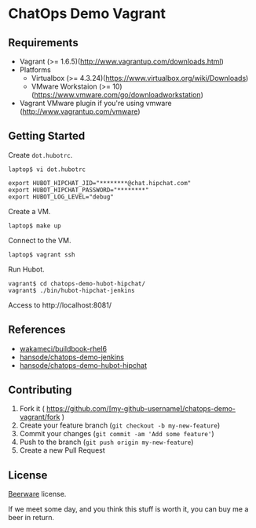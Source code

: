 ChatOps Demo Vagrant
====================

Requirements
------------

+ Vagrant (>= 1.6.5)(http://www.vagrantup.com/downloads.html)
+ Platforms
  + Virtualbox (>= 4.3.24)(https://www.virtualbox.org/wiki/Downloads)
  + VMware Workstaion (>= 10)(https://www.vmware.com/go/downloadworkstation)
+ Vagrant VMware plugin if you're using vmware (http://www.vagrantup.com/vmware)

Getting Started
---------------

Create `dot.hubotrc`.

```
laptop$ vi dot.hubotrc
```

```
export HUBOT_HIPCHAT_JID="********@chat.hipchat.com"
export HUBOT_HIPCHAT_PASSWORD="********"
export HUBOT_LOG_LEVEL="debug"
```

Create a VM.

```
laptop$ make up
```

Connect to the VM.

```
laptop$ vagrant ssh
```

Run Hubot.

```
vagrant$ cd chatops-demo-hubot-hipchat/
vagrant$ ./bin/hubot-hipchat-jenkins
```

Access to http://localhost:8081/

References
----------

+ [wakameci/buildbook-rhel6](https://github.com/wakameci/buildbook-rhel6)
+ [hansode/chatops-demo-jenkins](https://github.com/hansode/chatops-demo-jenkins)
+ [hansode/chatops-demo-hubot-hipchat](https://github.com/hansode/chatops-demo-hubot-hipchat)

Contributing
------------

1. Fork it ( https://github.com/[my-github-username]/chatops-demo-vagrant/fork )
2. Create your feature branch (`git checkout -b my-new-feature`)
3. Commit your changes (`git commit -am 'Add some feature'`)
4. Push to the branch (`git push origin my-new-feature`)
5. Create a new Pull Request

License
-------

[Beerware](http://en.wikipedia.org/wiki/Beerware) license.

If we meet some day, and you think this stuff is worth it, you can buy me a beer in return.
